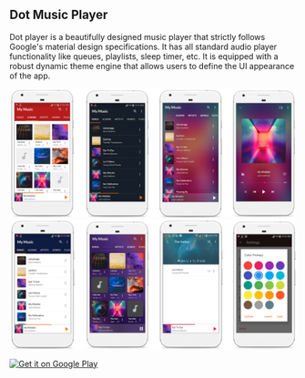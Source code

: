 ## Dot Music Player

Dot player is a beautifully designed music player that strictly follows Google's material design specifications. It has all standard audio player functionality like queues, playlists, sleep timer, etc. It is equipped with a robust dynamic theme engine that allows users to define the UI appearance of the app.

<img src="https://raw.githubusercontent.com/r4sh33d/musicslam/master/screenshots/music_slam_screen_a.png" width="1400"/>
<img src="https://raw.githubusercontent.com/r4sh33d/musicslam/master/screenshots/music_slam_screen_b.png" width="1400"/>


<a href='https://play.google.com/store/apps/details?id=com.r4sh33d.musicslam&pcampaignid=MKT-Other-global-all-co-prtnr-py-PartBadge-Mar2515-1'><img alt='Get it on Google Play' src='https://play.google.com/intl/en_us/badges/images/generic/en_badge_web_generic.png' height="90px"/></a>